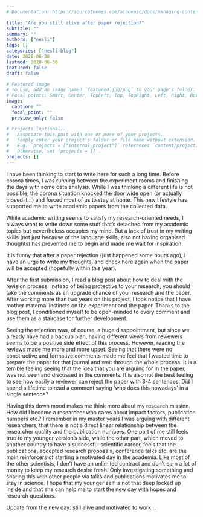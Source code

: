 ```yaml
---
# Documentation: https://sourcethemes.com/academic/docs/managing-content/

title: "Are you still alive after paper rejection?"
subtitle: ""
summary: ""
authors: ["nesli"]
tags: []
categories: ["nesli-blog"]
date: 2020-06-30
lastmod: 2020-06-30
featured: false
draft: false

# Featured image
# To use, add an image named `featured.jpg/png` to your page's folder.
# Focal points: Smart, Center, TopLeft, Top, TopRight, Left, Right, BottomLeft, Bottom, BottomRight.
image:
  caption: ""
  focal_point: ""
  preview_only: false

# Projects (optional).
#   Associate this post with one or more of your projects.
#   Simply enter your project's folder or file name without extension.
#   E.g. `projects = ["internal-project"]` references `content/project/deep-learning/index.md`.
#   Otherwise, set `projects = []`.
projects: []
---
```


I have been thinking to start to write here for such a long time. Before corona times, I was running between the experiment rooms and finishing the days with some data analysis. While I was thinking a different life is not possible, the corona situation knocked the door wide open (or actually closed it…) and forced most of us to stay at home. This new lifestyle has supported me to write academic papers from the collected data. 

While academic writing seems to satisfy my research-oriented needs, I always want to write down some stuff that’s detached from my academic topics but nevertheless occupies my mind. But a lack of trust in my writing skills (not just because of the language skills, also not having organised thoughts) has prevented me to begin and made me wait for inspiration. 

It is funny that after a paper rejection (just happened some hours ago), I have an urge to write my thoughts, and check here again when the paper will be accepted (hopefully within this year).

After the first submission, I read a blog post about how to deal with the revision process. Instead of being protective to your research, you should take the comments as an upgrade chance of your research and the paper. After working more than two years on this project, I took notice that I have mother maternal instincts on the experiment and the paper. Thanks to the blog post, I conditioned myself to be open-minded to every comment and use them as a staircase for further development. 

Seeing the rejection was, of course, a huge disappointment, but since we already have had a backup plan, having different views from reviewers seems to be a positive side effect of this process. However, reading the reviews made me more and more upset. Seeing that there were no constructive and formative comments made me feel that I wasted time to prepare the paper for that journal and wait through the whole process. It is a terrible feeling seeing that the idea that you are arguing for in the paper, was not seen and discussed in the comments. It is also not the best feeling to see how easily a reviewer can reject the paper with 3-4 sentences. Did I spend a lifetime to read a comment saying ‘who does this nowadays’ in a single sentence?

Having this down mood makes me think more about my research mission. How did I become a researcher who cares about impact factors, publication numbers etc.? I remember in my master years I was arguing with different researchers, that there is not a direct linear relationship between the researcher quality and the publication numbers. One part of me still feels true to my younger version’s side, while the other part, which moved to another country to have a successful scientific career, feels that the publications, accepted research proposals, conference talks etc. are the main reinforcers of starting a motivated day in the academia. Like most of the other scientists, I don’t have an unlimited contract and don’t earn a lot of money to keep my research desire fresh. Only investigating something and sharing this with other people via talks and publications motivates me to stay in science. I hope that my younger self is not that deep locked up inside and that she can help me to start the new day with hopes and research questions. 

Update from the new day: still alive and motivated to work...